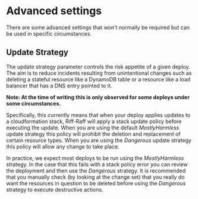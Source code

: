 Advanced settings
=================

There are some advanced settings that won't normally be required but can be used in specific circumstances. 

## Update Strategy

The update strategy parameter controls the risk appetite of a given deploy. The aim is to reduce incidents resulting from unintentional changes such as deleting a stateful resource like a DynamoDB table or a resource like a load balancer that has a DNS entry pointed to it.

**Note: At the time of writing this is only observed for some deploys under some circumstances.**

Specifically, this currently means that when your deploy applies updates to a cloudformation stack, Riff-Raff will apply a stack update policy before executing the update. When you are using the default _MostlyHarmless_ update strategy this policy will prohibit the deletion and replacement of certain resource types. When you are using the _Dangerous_ update strategy this policy will allow any change to take place.

In practice, we expect most deploys to be run using the _MostlyHarmless_ strategy. In the case that this fails with a stack policy error you can review the deployment and then use the _Dangerous_ strategy. It is recommended that you manually check (by looking at the change set) that you really do want the resources in question to be deleted before using the _Dangerous_ strategy to execute destructive actions.
